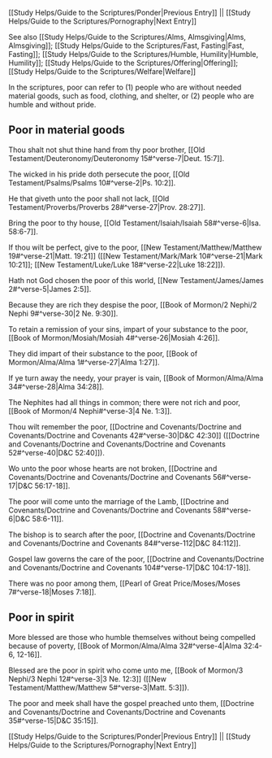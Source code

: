 [[Study Helps/Guide to the Scriptures/Ponder|Previous Entry]]  ||  [[Study Helps/Guide to the Scriptures/Pornography|Next Entry]]

 See also [[Study Helps/Guide to the Scriptures/Alms, Almsgiving|Alms, Almsgiving]]; [[Study Helps/Guide to the Scriptures/Fast, Fasting|Fast, Fasting]]; [[Study Helps/Guide to the Scriptures/Humble, Humility|Humble, Humility]]; [[Study Helps/Guide to the Scriptures/Offering|Offering]]; [[Study Helps/Guide to the Scriptures/Welfare|Welfare]]

 In the scriptures, poor can refer to (1) people who are without needed material goods, such as food, clothing, and shelter, or (2) people who are humble and without pride.

## Poor in material goods

 Thou shalt not shut thine hand from thy poor brother, [[Old Testament/Deuteronomy/Deuteronomy 15#^verse-7|Deut. 15:7]].

 The wicked in his pride doth persecute the poor, [[Old Testament/Psalms/Psalms 10#^verse-2|Ps. 10:2]].

 He that giveth unto the poor shall not lack, [[Old Testament/Proverbs/Proverbs 28#^verse-27|Prov. 28:27]].

 Bring the poor to thy house, [[Old Testament/Isaiah/Isaiah 58#^verse-6|Isa. 58:6-7]].

 If thou wilt be perfect, give to the poor, [[New Testament/Matthew/Matthew 19#^verse-21|Matt. 19:21]] ([[New Testament/Mark/Mark 10#^verse-21|Mark 10:21]]; [[New Testament/Luke/Luke 18#^verse-22|Luke 18:22]]).

 Hath not God chosen the poor of this world, [[New Testament/James/James 2#^verse-5|James 2:5]].

 Because they are rich they despise the poor, [[Book of Mormon/2 Nephi/2 Nephi 9#^verse-30|2 Ne. 9:30]].

 To retain a remission of your sins, impart of your substance to the poor, [[Book of Mormon/Mosiah/Mosiah 4#^verse-26|Mosiah 4:26]].

 They did impart of their substance to the poor, [[Book of Mormon/Alma/Alma 1#^verse-27|Alma 1:27]].

 If ye turn away the needy, your prayer is vain, [[Book of Mormon/Alma/Alma 34#^verse-28|Alma 34:28]].

 The Nephites had all things in common; there were not rich and poor, [[Book of Mormon/4 Nephi#^verse-3|4 Ne. 1:3]].

 Thou wilt remember the poor, [[Doctrine and Covenants/Doctrine and Covenants/Doctrine and Covenants 42#^verse-30|D&C 42:30]] ([[Doctrine and Covenants/Doctrine and Covenants/Doctrine and Covenants 52#^verse-40|D&C 52:40]]).

 Wo unto the poor whose hearts are not broken, [[Doctrine and Covenants/Doctrine and Covenants/Doctrine and Covenants 56#^verse-17|D&C 56:17-18]].

 The poor will come unto the marriage of the Lamb, [[Doctrine and Covenants/Doctrine and Covenants/Doctrine and Covenants 58#^verse-6|D&C 58:6-11]].

 The bishop is to search after the poor, [[Doctrine and Covenants/Doctrine and Covenants/Doctrine and Covenants 84#^verse-112|D&C 84:112]].

 Gospel law governs the care of the poor, [[Doctrine and Covenants/Doctrine and Covenants/Doctrine and Covenants 104#^verse-17|D&C 104:17-18]].

 There was no poor among them, [[Pearl of Great Price/Moses/Moses 7#^verse-18|Moses 7:18]].

## Poor in spirit

 More blessed are those who humble themselves without being compelled because of poverty, [[Book of Mormon/Alma/Alma 32#^verse-4|Alma 32:4-6, 12-16]].

 Blessed are the poor in spirit who come unto me, [[Book of Mormon/3 Nephi/3 Nephi 12#^verse-3|3 Ne. 12:3]] ([[New Testament/Matthew/Matthew 5#^verse-3|Matt. 5:3]]).

 The poor and meek shall have the gospel preached unto them, [[Doctrine and Covenants/Doctrine and Covenants/Doctrine and Covenants 35#^verse-15|D&C 35:15]].

[[Study Helps/Guide to the Scriptures/Ponder|Previous Entry]]  ||  [[Study Helps/Guide to the Scriptures/Pornography|Next Entry]]